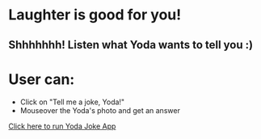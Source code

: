 


# Laughter is good for you!  
## Shhhhhhh! Listen what Yoda wants to tell you :)


# User can:
- Click on "Tell me a joke, Yoda!" 
- Mouseover the Yoda's photo and get an answer 


[Click here to run Yoda Joke App](https://monikastecz.github.io/Yoda-Joke-App/)
